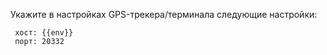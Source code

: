
Укажите в настройках GPS-трекера/терминала следующие настройки:

```
 хост: {{env}}
 порт: 20332
```
